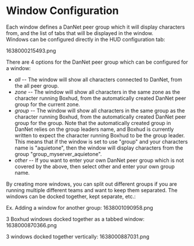 # Window Configuration

Each window defines a DanNet peer group which it will display characters from, and the list of tabs that will be displayed in the window.  
Windows can be configured directly in the HUD configuration tab:

1638000215493.png


There are 4 options for the DanNet peer group which can be configured for a window:  

- *all* -- The window will show all characters connected to DanNet, from the all peer group.  
- *zone* -- The window will show all characters in the same zone as the character running Boxhud, from the automatically created DanNet peer group for the current zone.  
- *group* -- The window will show all characters in the same group as the character running Boxhud, from the automatically created DanNet peer group for the group. Note that the automatically created group in DanNet relies on the group leaders name, and Boxhud is currently written to expect the character running Boxhud to be the group leader. This means that if the window is set to use "group" and your characters name is "aquietone", then the window will display characters from the group "group_myserver_aquietone".  
- *other* -- If you want to enter your own DanNet peer group which is not covered by the above, then select other and enter your own group name.


By creating more windows, you can split out different groups if you are running multiple different teams and want to keep them separated. The windows can be docked together, kept separate, etc.:

Ex. Adding a window for another group:
1638001090958.png


3 Boxhud windows docked together as a tabbed window:
1638000870366.png


3 windows docked together vertically:
1638000887031.png 